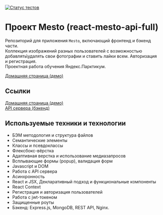 [![Статус тестов](../../actions/workflows/tests.yml/badge.svg)](../../actions/workflows/tests.yml)

# Проект Mesto (react-mesto-api-full)
Репозиторий для приложения `Mesto`, включающий фронтенд и бэкенд части.  
Коллекция изображений разных пользователей с возможностью добавлять\удалять свои фотографии и ставить лайки всем. Авторизация и регистрация.  
Проектная работа обучения Яндекс.Парктикум.  

[Домашняя страница (демо)](https://losbojos.mesto.nomoreparties.co)

## Ссылки

[Домашняя страница (демо)](https://losbojos.mesto.nomoreparties.co)  
[API сервера (бэкенд)](https://api.losbojos.mesto.nomore.nomoreparties.co)

## Используемые техники и технологии

+ БЭМ методология и структура файлов
+ Семантические элементы
+ Классы и псевдоклассы
+ Флексбокс-вёрстка
+ Адаптивная верстка и использование медиазапросов
+ Всплывающие формы (popup), валидация форм
+ Javascript и DOM
+ Работа с API сервера
+ Асинхронность
+ React и JSX, Декларативный подход и функциональные компоненты
+ React Context
+ Регистрация и авторизация пользователей
+ Работа с jwt-токеном
+ Защищенные роуты
+ Бэкенд: Express.js, MongoDB, REST API, Nginx.
  
